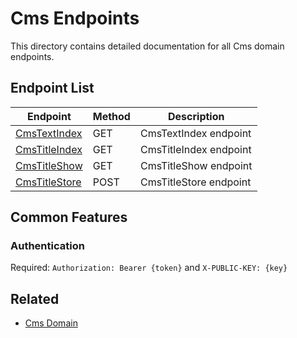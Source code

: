 # Cms Endpoints

This directory contains detailed documentation for all Cms domain endpoints.

## Endpoint List

| Endpoint | Method | Description |
| -------- | ------ | ----------- |
| [CmsTextIndex](./CmsTextIndex.md) | GET | CmsTextIndex endpoint |
| [CmsTitleIndex](./CmsTitleIndex.md) | GET | CmsTitleIndex endpoint |
| [CmsTitleShow](./CmsTitleShow.md) | GET | CmsTitleShow endpoint |
| [CmsTitleStore](./CmsTitleStore.md) | POST | CmsTitleStore endpoint |

## Common Features

### Authentication

Required: `Authorization: Bearer {token}` and `X-PUBLIC-KEY: {key}`

## Related

- [Cms Domain](../README.md)
